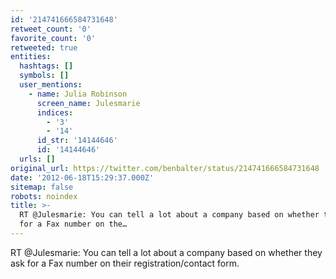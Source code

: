 ```yaml
---
id: '214741666584731648'
retweet_count: '0'
favorite_count: '0'
retweeted: true
entities:
  hashtags: []
  symbols: []
  user_mentions:
    - name: Julia Robinson
      screen_name: Julesmarie
      indices:
        - '3'
        - '14'
      id_str: '14144646'
      id: '14144646'
  urls: []
original_url: https://twitter.com/benbalter/status/214741666584731648
date: '2012-06-18T15:29:37.000Z'
sitemap: false
robots: noindex
title: >-
  RT @Julesmarie: You can tell a lot about a company based on whether they ask
  for a Fax number on the…
---
```


RT @Julesmarie: You can tell a lot about a company based on whether they ask for a Fax number on their registration/contact form.